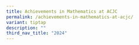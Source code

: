 ```yaml
---
title: Achievements in Mathematics at ACJC
permalink: /achievements-in-mathematics-at-acjc/
variant: tiptap
description: ""
third_nav_title: "2024"
---
```

